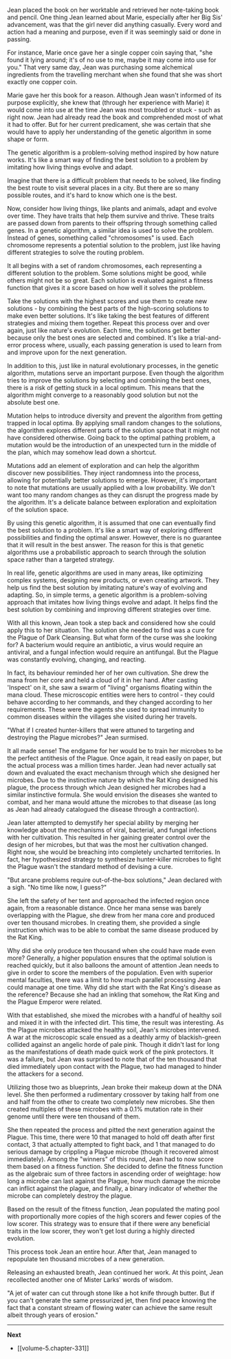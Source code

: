 
Jean placed the book on her worktable and retrieved her note-taking book and pencil. One thing Jean learned about Marie, especially after her Big Sis' advancement, was that the girl never did anything casually. Every word and action had a meaning and purpose, even if it was seemingly said or done in passing.

For instance, Marie once gave her a single copper coin saying that, "she found it lying around; it's of no use to me, maybe it may come into use for you." That very same day, Jean was purchasing some alchemical ingredients from the travelling merchant when she found that she was short exactly one copper coin.

Marie gave her this book for a reason. Although Jean wasn't informed of its purpose explicitly, she knew that (through her experience with Marie) it would come into use at the time Jean was most troubled or stuck - such as right now. Jean had already read the book and comprehended most of what it had to offer. But for her current predicament, she was certain that she would have to apply her understanding of the genetic algorithm in some shape or form.

The genetic algorithm is a problem-solving method inspired by how nature works. It's like a smart way of finding the best solution to a problem by imitating how living things evolve and adapt.

Imagine that there is a difficult problem that needs to be solved, like finding the best route to visit several places in a city. But there are so many possible routes, and it's hard to know which one is the best.

Now, consider how living things, like plants and animals, adapt and evolve over time. They have traits that help them survive and thrive. These traits are passed down from parents to their offspring through something called genes. In a genetic algorithm, a similar idea is used to solve the problem. Instead of genes, something called "chromosomes" is used. Each chromosome represents a potential solution to the problem, just like having different strategies to solve the routing problem.

It all begins with a set of random chromosomes, each representing a different solution to the problem. Some solutions might be good, while others might not be so great. Each solution is evaluated against a fitness function that gives it a score based on how well it solves the problem.

Take the solutions with the highest scores and use them to create new solutions - by combining the best parts of the high-scoring solutions to make even better solutions. It's like taking the best features of different strategies and mixing them together. Repeat this process over and over again, just like nature's evolution. Each time, the solutions get better because only the best ones are selected and combined. It's like a trial-and-error process where, usually, each passing generation is used to learn from and improve upon for the next generation.

In addition to this, just like in natural evolutionary processes, in the genetic algorithm, mutations serve an important purpose. Even though the algorithm tries to improve the solutions by selecting and combining the best ones, there is a risk of getting stuck in a local optimum. This means that the algorithm might converge to a reasonably good solution but not the absolute best one.

Mutation helps to introduce diversity and prevent the algorithm from getting trapped in local optima. By applying small random changes to the solutions, the algorithm explores different parts of the solution space that it might not have considered otherwise. Going back to the optimal pathing problem, a mutation would be the introduction of an unexpected turn in the middle of the plan, which may somehow lead down a shortcut.

Mutations add an element of exploration and can help the algorithm discover new possibilities. They inject randomness into the process, allowing for potentially better solutions to emerge. However, it's important to note that mutations are usually applied with a low probability. We don't want too many random changes as they can disrupt the progress made by the algorithm. It's a delicate balance between exploration and exploitation of the solution space.

By using this genetic algorithm, it is assumed that one can eventually find the best solution to a problem. It's like a smart way of exploring different possibilities and finding the optimal answer. However, there is no guarantee that it will result in the best answer. The reason for this is that genetic algorithms use a probabilistic approach to search through the solution space rather than a targeted strategy.

In real life, genetic algorithms are used in many areas, like optimizing complex systems, designing new products, or even creating artwork. They help us find the best solution by imitating nature's way of evolving and adapting. So, in simple terms, a genetic algorithm is a problem-solving approach that imitates how living things evolve and adapt. It helps find the best solution by combining and improving different strategies over time.

With all this known, Jean took a step back and considered how she could apply this to her situation. The solution she needed to find was a cure for the Plague of Dark Cleansing. But what form of the curse was she looking for? A bacterium would require an antibiotic, a virus would require an antiviral, and a fungal infection would require an antifungal. But the Plague was constantly evolving, changing, and reacting.

In fact, its behaviour reminded her of her own cultivation. She drew the mana from her core and held a cloud of it in her hand. After casting 'Inspect' on it, she saw a swarm of "living" organisms floating within the mana cloud. These microscopic entities were hers to control - they could behave according to her commands, and they changed according to her requirements. These were the agents she used to spread immunity to common diseases within the villages she visited during her travels.

"What if I created hunter-killers that were attuned to targeting and destroying the Plague microbes?" Jean surmised.

It all made sense! The endgame for her would be to train her microbes to be the perfect antithesis of the Plague. Once again, it read easily on paper, but the actual process was a million times harder. Jean had never actually sat down and evaluated the exact mechanism through which she designed her microbes. Due to the instinctive nature by which the Rat King designed his plague, the process through which Jean designed her microbes had a similar instinctive formula. She would envision the diseases she wanted to combat, and her mana would attune the microbes to that disease (as long as Jean had already catalogued the disease through a contraction).

Jean later attempted to demystify her special ability by merging her knowledge about the mechanisms of viral, bacterial, and fungal infections with her cultivation. This resulted in her gaining greater control over the design of her microbes, but that was the most her cultivation changed. Right now, she would be breaching into completely uncharted territories. In fact, her hypothesized strategy to synthesize hunter-killer microbes to fight the Plague wasn't the standard method of devising a cure.

"But arcane problems require out-of-the-box solutions," Jean declared with a sigh. "No time like now, I guess?"

She left the safety of her tent and approached the infected region once again, from a reasonable distance. Once her mana sense was barely overlapping with the Plague, she drew from her mana core and produced over ten thousand microbes. In creating them, she provided a single instruction which was to be able to combat the same disease produced by the Rat King.

Why did she only produce ten thousand when she could have made even more? Generally, a higher population ensures that the optimal solution is reached quickly, but it also balloons the amount of attention Jean needs to give in order to score the members of the population. Even with superior mental faculties, there was a limit to how much parallel processing Jean could manage at one time. Why did she start with the Rat King's disease as the reference? Because she had an inkling that somehow, the Rat King and the Plague Emperor were related.

With that established, she mixed the microbes with a handful of healthy soil and mixed it in with the infected dirt. This time, the result was interesting. As the Plague microbes attacked the healthy soil, Jean's microbes intervened. A war at the microscopic scale ensued as a deathly army of blackish-green collided against an angelic horde of pale pink. Though it didn't last for long as the manifestations of death made quick work of the pink protectors. It was a failure, but Jean was surprised to note that of the ten thousand that died immediately upon contact with the Plague, two had managed to hinder the attackers for a second.

Utilizing those two as blueprints, Jean broke their makeup down at the DNA level. She then performed a rudimentary crossover by taking half from one and half from the other to create two completely new microbes. She then created multiples of these microbes with a 0.1% mutation rate in their genome until there were ten thousand of them.

She then repeated the process and pitted the next generation against the Plague. This time, there were 10 that managed to hold off death after first contact, 3 that actually attempted to fight back, and 1 that managed to do serious damage by crippling a Plague microbe (though it recovered almost immediately). Among the "winners" of this round, Jean had to now score them based on a fitness function. She decided to define the fitness function as the algebraic sum of three factors in ascending order of weightage: how long a microbe can last against the Plague, how much damage the microbe can inflict against the plague, and finally, a binary indicator of whether the microbe can completely destroy the plague.

Based on the result of the fitness function, Jean populated the mating pool with proportionally more copies of the high scorers and fewer copies of the low scorer. This strategy was to ensure that if there were any beneficial traits in the low scorer, they won't get lost during a highly directed evolution.

This process took Jean an entire hour. After that, Jean managed to repopulate ten thousand microbes of a new generation.

Releasing an exhausted breath, Jean continued her work. At this point, Jean recollected another one of Mister Larks' words of wisdom.

"A jet of water can cut through stone like a hot knife through butter. But if you can't generate the same pressurized jet, then find peace knowing the fact that a constant stream of flowing water can achieve the same result albeit through years of erosion."

____

**Next**
* [[volume-5.chapter-331]]
